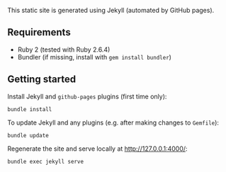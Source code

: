This static site is generated using Jekyll (automated by GitHub pages).

## Requirements

* Ruby 2 (tested with Ruby 2.6.4)
* Bundler (if missing, install with `gem install bundler`)

## Getting started

Install Jekyll and `github-pages` plugins (first time only):

```shell
bundle install
```

To update Jekyll and any plugins (e.g. after making changes to `Gemfile`):

```shell
bundle update
```

Regenerate the site and serve locally at <http://127.0.0.1:4000/>:

```shell
bundle exec jekyll serve
```
